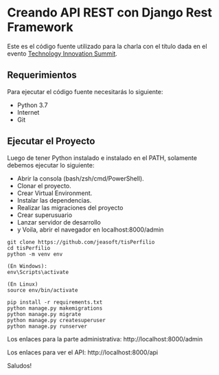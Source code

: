 # Creando API REST con Django Rest Framework

Este es el código fuente utilizado para la charla con el título dada en el evento [Technology Innovation Summit](https://tis-conf.dev/).

## Requerimientos
Para ejecutar el código fuente necesitarás lo siguiente:

- Python 3.7
- Internet
- Git 

## Ejecutar el Proyecto

Luego de tener Python instalado e instalado en el PATH, solamente debemos ejecutar lo siguiente:

- Abrir la consola (bash/zsh/cmd/PowerShell).
- Clonar el proyecto.
- Crear Virtual Environment.
- Instalar las dependencias.
- Realizar las migraciones del proyecto
- Crear superusuario
- Lanzar servidor de desarrollo
- y Voila, abrir el navegador en localhost:8000/admin
```
git clone https://github.com/jeasoft/tisPerfilio
cd tisPerfilio
python -m venv env 

(En Windows):
env\Scripts\activate

(En Linux)
source env/bin/activate

pip install -r requirements.txt
python manage.py makemigrations
python manage.py migrate
python manage.py createsuperuser 
python manage.py runserver
```

Los enlaces para la parte administrativa:
http://localhost:8000/admin

Los enlaces para ver el API:
http://localhost:8000/api


Saludos!
